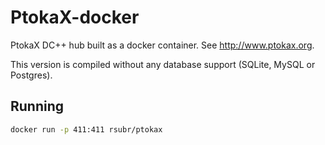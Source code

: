 # PtokaX-docker

PtokaX DC++ hub built as a docker container. See http://www.ptokax.org.

This version is compiled without any database support (SQLite, MySQL or Postgres).

## Running

```bash
docker run -p 411:411 rsubr/ptokax
```
